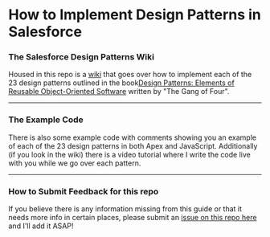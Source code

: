 # How to Implement Design Patterns in Salesforce

### The Salesforce Design Patterns Wiki  

Housed in this repo is a <a href="https://github.com/Coding-With-The-Force/Salesforce-Design-Patterns/wiki" target="_blank">wiki</a> that goes over how to implement each of the 23 design patterns outlined in the book<a href="https://amzn.to/3S3pZox" target="_blank">Design Patterns: Elements of Reusable Object-Oriented Software</a> written by "The Gang of Four". 

***

### The Example Code

There is also some example code with comments showing you an example of each of the 23 design patterns in both Apex and JavaScript. Additionally (if you look in the wiki) there is a video tutorial where I write the code live with you while we go over each pattern.   

***

### How to Submit Feedback for this repo

If you believe there is any information missing from this guide or that it needs more info in certain places, please submit an [issue on this repo here](https://github.com/Coding-With-The-Force/Salesforce-Design-Patterns/issues) and I'll add it ASAP!
